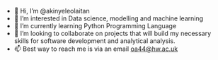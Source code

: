 - 👋 Hi, I’m @akinyeleolaitan
- 👀 I’m interested in Data science, modelling and machine learning 
- 🌱 I’m currently learning Python Programming Language
- 💞️ I’m looking to collaborate on projects that will build my necessary skills for software development and analytical analysis. 
- 📫 Best way to reach me is via an email oa44@hw.ac.uk

<!---
akinyeleolaitan/akinyeleolaitan is a ✨ special ✨ repository because its `README.md` (this file) appears on your GitHub profile.
You can click the Preview link to take a look at your changes.
--->
